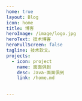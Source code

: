 ```yaml
---
home: true
layout: Blog
icon: home
title: 博客
heroImage: /image/logo.jpg
heroText: 技术博客
heroFullScreen: false
tagline: 技术软文。
projects:
  - icon: project
    name: 面面俱到
    desc: Java-面面俱到
    link: /home.md
    

---
```

